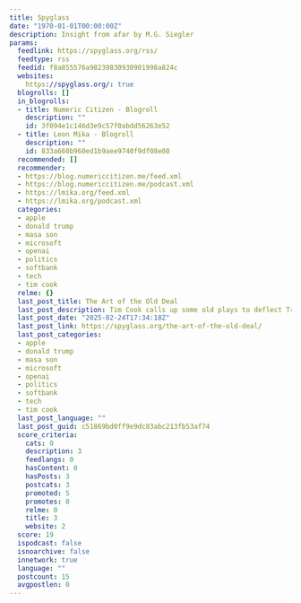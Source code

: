 ```yaml
---
title: Spyglass
date: "1970-01-01T00:00:00Z"
description: Insight from afar by M.G. Siegler
params:
  feedlink: https://spyglass.org/rss/
  feedtype: rss
  feedid: f8a855576a98239830930901998a824c
  websites:
    https://spyglass.org/: true
  blogrolls: []
  in_blogrolls:
  - title: Numeric Citizen - Blogroll
    description: ""
    id: 3f094e1c146d3e9c57f0abdd56263e52
  - title: Leon Mika - Blogroll
    description: ""
    id: 833a660b960ed1b9aee9740f9df08e00
  recommended: []
  recommender:
  - https://blog.numericcitizen.me/feed.xml
  - https://blog.numericcitizen.me/podcast.xml
  - https://lmika.org/feed.xml
  - https://lmika.org/podcast.xml
  categories:
  - apple
  - donald trump
  - masa son
  - microsoft
  - openai
  - politics
  - softbank
  - tech
  - tim cook
  relme: {}
  last_post_title: The Art of the Old Deal
  last_post_description: Tim Cook calls up some old plays to deflect Trump's tariffs...
  last_post_date: "2025-02-24T17:34:18Z"
  last_post_link: https://spyglass.org/the-art-of-the-old-deal/
  last_post_categories:
  - apple
  - donald trump
  - masa son
  - microsoft
  - openai
  - politics
  - softbank
  - tech
  - tim cook
  last_post_language: ""
  last_post_guid: c51869bd0ff9e9dc83abc213fb53af74
  score_criteria:
    cats: 0
    description: 3
    feedlangs: 0
    hasContent: 0
    hasPosts: 3
    postcats: 3
    promoted: 5
    promotes: 0
    relme: 0
    title: 3
    website: 2
  score: 19
  ispodcast: false
  isnoarchive: false
  innetwork: true
  language: ""
  postcount: 15
  avgpostlen: 0
---
```

